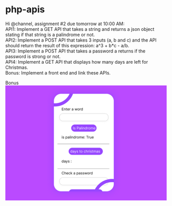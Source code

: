 # php-apis

Hi @channel, assignment #2 due tomorrow at 10:00 AM: <br/>
API1: Implement a GET API that takes a string and returns a json object stating if that string is a palindrome or not.<br/>
API2: Implement a POST API that takes 3 inputs (a, b and c) and the API should return the result of this expression: a^3 + b\*c - a/b.<br/>
API3: Implement a POST API that takes a password a returns if the password is strong or not.<br/>
API4: Implement a GET API that displays how many days are left for Christmas.<br/>
Bonus: Implement a front end and link these APIs.<br/>

Bonus
<img src='./src/extrabones.png' alt=''>
